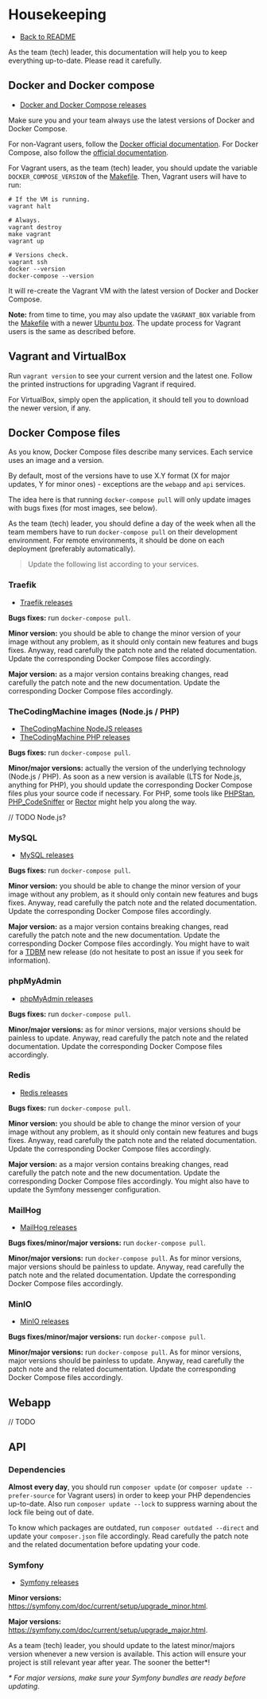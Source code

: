 # Housekeeping

* [Back to README](README.md)

As the team (tech) leader, this documentation will help you to keep everything up-to-date. Please read it carefully.

## Docker and Docker compose

* [Docker and Docker Compose releases](https://docs.docker.com/release-notes/)

Make sure you and your team always use the latest versions of Docker and Docker Compose.

For non-Vagrant users, follow the [Docker official documentation](https://docs.docker.com/engine/install/#server).
For Docker Compose, also follow the [official documentation](https://docs.docker.com/compose/install/#install-compose-on-linux-systems).

For Vagrant users, as the team (tech) leader, you should update the variable `DOCKER_COMPOSE_VERSION` of the [Makefile](Makefile).
Then, Vagrant users will have to run:

```
# If the VM is running.
vagrant halt

# Always.
vagrant destroy
make vagrant
vagrant up

# Versions check.
vagrant ssh
docker --version
docker-compose --version
```

It will re-create the Vagrant VM with the latest version of Docker and Docker Compose.

**Note:** from time to time, you may also update the `VAGRANT_BOX` variable from the [Makefile](Makefile)
with a newer [Ubuntu box](https://app.vagrantup.com/bento). The update process for Vagrant users is the same as
described before.

## Vagrant and VirtualBox

Run `vagrant version` to see your current version and the latest one. 
Follow the printed instructions for upgrading Vagrant if required.

For VirtualBox, simply open the application, it should tell you to download the newer version, if any.

## Docker Compose files

As you know, Docker Compose files describe many services. Each service uses an image and a version.

By default, most of the versions have to use X.Y format (X for major updates, Y for minor ones) - exceptions are the
`webapp` and `api` services.

The idea here is that running `docker-compose pull` will only update images with bugs fixes (for most images, see below).

As the team (tech) leader, you should define a day of the week when all the team members have to run `docker-compose pull` 
on their development environment. For remote environments, it should be done on each deployment (preferably automatically).

> Update the following list according to your services.

### Traefik

* [Traefik releases](https://github.com/containous/traefik/releases)

**Bugs fixes:** run `docker-compose pull`.

**Minor version:** you should be able to change the minor version of your image without any problem, as it should only
contain new features and bugs fixes. Anyway, read carefully the patch note and the related documentation. Update the
corresponding Docker Compose files accordingly.

**Major version:** as a major version contains breaking changes, read carefully the patch note and the new documentation.
Update the corresponding Docker Compose files accordingly.

### TheCodingMachine images (Node.js / PHP)

* [TheCodingMachine NodeJS releases](https://github.com/thecodingmachine/docker-images-nodejs#images)
* [TheCodingMachine PHP releases](https://github.com/thecodingmachine/docker-images-php#images)

**Bugs fixes:** run `docker-compose pull`.

**Minor/major versions:** actually the version of the underlying technology (Node.js / PHP). As soon as
a new version is available (LTS for Node.js, anything for PHP), you should update the corresponding Docker Compose files 
plus your source code if necessary. For PHP, some tools like [PHPStan](https://github.com/phpstan/phpstan),
[PHP_CodeSniffer](https://github.com/squizlabs/PHP_CodeSniffer) or [Rector](https://github.com/rectorphp/rector) might 
help you along the way.

// TODO Node.js?

### MySQL

* [MySQL releases](https://hub.docker.com/_/mysql?tab=tags)

**Bugs fixes:** run `docker-compose pull`.

**Minor version:** you should be able to change the minor version of your image without any problem, as it should only
contain new features and bugs fixes. Anyway, read carefully the patch note and the related documentation. Update the
corresponding Docker Compose files accordingly.

**Major version:** as a major version contains breaking changes, read carefully the patch note and the new documentation.
Update the corresponding Docker Compose files accordingly. You might have to wait for a [TDBM](https://github.com/thecodingmachine/tdbm)
new release (do not hesitate to post an issue if you seek for information).

### phpMyAdmin

* [phpMyAdmin releases](https://github.com/phpmyadmin/phpmyadmin/releases)

**Bugs fixes:** run `docker-compose pull`.

**Minor/major versions:** as for minor versions, major versions should be painless to update. Anyway, read carefully the 
patch note and the related documentation. Update the corresponding Docker Compose files accordingly.

### Redis

* [Redis releases](https://hub.docker.com/r/bitnami/redis/tags)

**Bugs fixes:** run `docker-compose pull`.

**Minor version:** you should be able to change the minor version of your image without any problem, as it should only
contain new features and bugs fixes. Anyway, read carefully the patch note and the related documentation. Update the
corresponding Docker Compose files accordingly.

**Major version:** as a major version contains breaking changes, read carefully the patch note and the new documentation.
Update the corresponding Docker Compose files accordingly. You might also have to update the Symfony messenger configuration.

### MailHog

* [MailHog releases](https://github.com/mailhog/MailHog/releases)

**Bugs fixes/minor/major versions:** run `docker-compose pull`.

**Minor/major versions:** run `docker-compose pull`. As for minor versions, major versions should be painless to update. 
Anyway, read carefully the patch note and the related documentation. Update the corresponding Docker Compose files accordingly.

### MinIO

* [MinIO releases](https://github.com/minio/minio/releases)

**Bugs fixes/minor/major versions:** run `docker-compose pull`.

**Minor/major versions:** run `docker-compose pull`. As for minor versions, major versions should be painless to update. 
Anyway, read carefully the patch note and the related documentation. Update the corresponding Docker Compose files accordingly.

## Webapp

// TODO

## API

### Dependencies

**Almost every day**, you should run `composer update` (or `composer update --prefer-source` for Vagrant users) 
in order to keep your PHP dependencies up-to-date. Also run `composer update --lock` to suppress warning about the 
lock file being out of date.

To know which packages are outdated, run `composer outdated --direct` and update your `composer.json` file accordingly.
Read carefully the patch note and the related documentation before updating your code.

### Symfony

* [Symfony releases](https://symfony.com/releases)

**Minor versions:** https://symfony.com/doc/current/setup/upgrade_minor.html.

**Major versions:** https://symfony.com/doc/current/setup/upgrade_major.html.

As a team (tech) leader, you should update to the latest minor/majors version whenever a new version is available.
This action will ensure your project is still relevant year after year. The sooner the better*!

*\* For major versions, make sure your Symfony bundles are ready before updating.*






